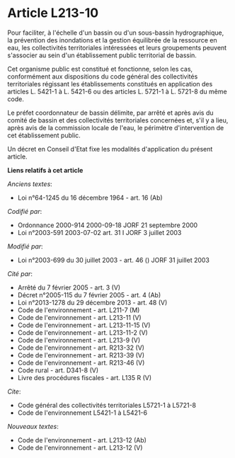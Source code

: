 # Article L213-10

Pour faciliter, à l'échelle d'un bassin ou d'un sous-bassin hydrographique, la prévention des inondations et la gestion
équilibrée de la ressource en eau, les collectivités territoriales intéressées et leurs groupements peuvent s'associer au
sein d'un établissement public territorial de bassin.

Cet organisme public est constitué et fonctionne, selon les cas, conformément aux dispositions du code général des
collectivités territoriales régissant les établissements constitués en application des articles L. 5421-1 à L. 5421-6 ou des
articles L. 5721-1 à L. 5721-8 du même code.

Le préfet coordonnateur de bassin délimite, par arrêté et après avis du comité de bassin et des collectivités territoriales
concernées et, s'il y a lieu, après avis de la commission locale de l'eau, le périmètre d'intervention de cet établissement
public.

Un décret en Conseil d'Etat fixe les modalités d'application du présent article.

**Liens relatifs à cet article**

_Anciens textes_:

  - Loi n°64-1245 du 16 décembre 1964 - art. 16 (Ab)

_Codifié par_:

  - Ordonnance 2000-914 2000-09-18 JORF 21 septembre 2000
  - Loi n°2003-591 2003-07-02 art. 31 I JORF 3 juillet 2003

_Modifié par_:

  - Loi n°2003-699 du 30 juillet 2003 - art. 46 () JORF 31 juillet 2003

_Cité par_:

  - Arrêté du 7 février 2005 - art. 3 (V)
  - Décret n°2005-115 du 7 février 2005 - art. 4 (Ab)
  - Loi n°2013-1278 du 29 décembre 2013 - art. 48 (V)
  - Code de l'environnement - art. L211-7 (M)
  - Code de l'environnement - art. L213-11 (V)
  - Code de l'environnement - art. L213-11-15 (V)
  - Code de l'environnement - art. L213-11-2 (V)
  - Code de l'environnement - art. L213-9 (V)
  - Code de l'environnement - art. R213-32 (V)
  - Code de l'environnement - art. R213-39 (V)
  - Code de l'environnement - art. R213-46 (V)
  - Code rural - art. D341-8 (V)
  - Livre des procédures fiscales - art. L135 R (V)

_Cite_:

  - Code général des collectivités territoriales L5721-1 à L5721-8
  - Code de l'environnement L5421-1 à L5421-6

_Nouveaux textes_:

  - Code de l'environnement - art. L213-12 (Ab)
  - Code de l'environnement - art. L213-12 (V)
